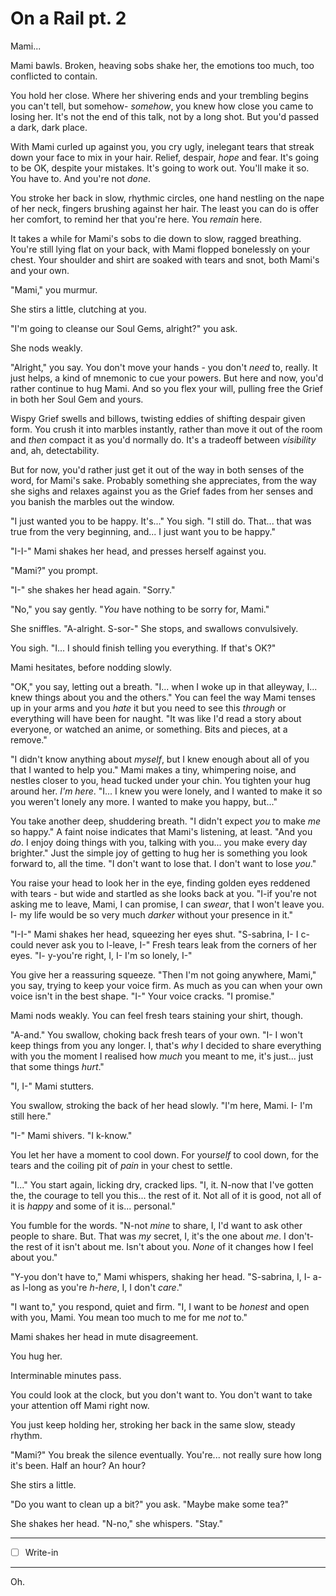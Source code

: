 # On a Rail pt. 2

Mami...

Mami bawls. Broken, heaving sobs shake her, the emotions too much, too conflicted to contain.

You hold her close. Where her shivering ends and your trembling begins you can't tell, but somehow- *somehow*, you knew how close you came to losing her. It's not the end of this talk, not by a long shot. But you'd passed a dark, dark place.

With Mami curled up against you, you cry ugly, inelegant tears that streak down your face to mix in your hair. Relief, despair, *hope* and fear. It's going to be OK, despite your mistakes. It's going to work out. You'll make it so. You have to. And you're not *done*.

You stroke her back in slow, rhythmic circles, one hand nestling on the nape of her neck, fingers brushing against her hair. The least you can do is offer her comfort, to remind her that you're here. You *remain* here.

It takes a while for Mami's sobs to die down to slow, ragged breathing. You're still lying flat on your back, with Mami flopped bonelessly on your chest. Your shoulder and shirt are soaked with tears and snot, both Mami's and your own.

"Mami," you murmur.

She stirs a little, clutching at you.

"I'm going to cleanse our Soul Gems, alright?" you ask.

She nods weakly.

"Alright," you say. You don't move your hands - you don't *need* to, really. It just helps, a kind of mnemonic to cue your powers. But here and now, you'd rather continue to hug Mami. And so you flex your will, pulling free the Grief in both her Soul Gem and yours.

Wispy Grief swells and billows, twisting eddies of shifting despair given form. You crush it into marbles instantly, rather than move it out of the room and *then* compact it as you'd normally do. It's a tradeoff between *visibility* and, ah, detectability.

But for now, you'd rather just get it out of the way in both senses of the word, for Mami's sake. Probably something she appreciates, from the way she sighs and relaxes against you as the Grief fades from her senses and you banish the marbles out the window.

"I just wanted you to be happy. It's..." You sigh. "I still do. That... that was true from the very beginning, and... I just want you to be happy."

"I-I-" Mami shakes her head, and presses herself against you.

"Mami?" you prompt.

"I-" she shakes her head again. "Sorry."

"No," you say gently. "*You* have nothing to be sorry for, Mami."

She sniffles. "A-alright. S-sor-" She stops, and swallows convulsively.

You sigh. "I... I should finish telling you everything. If that's OK?"

Mami hesitates, before nodding slowly.

"OK," you say, letting out a breath. "I... when I woke up in that alleyway, I... knew things about you and the others." You can feel the way Mami tenses up in your arms and you *hate* it but you need to see this *through* or everything will have been for naught. "It was like I'd read a story about everyone, or watched an anime, or something. Bits and pieces, at a remove."

"I didn't know anything about *myself*, but I knew enough about all of you that I wanted to help you." Mami makes a tiny, whimpering noise, and nestles closer to you, head tucked under your chin. You tighten your hug around her. *I'm here*. "I... I knew you were lonely, and I wanted to make it so you weren't lonely any more. I wanted to make you happy, but..."

You take another deep, shuddering breath. "I didn't expect *you* to make *me* so happy." A faint noise indicates that Mami's listening, at least. "And you *do*. I enjoy doing things with you, talking with you... you make every day brighter." Just the simple joy of getting to hug her is something you look forward to, all the time. "I don't want to lose that. I don't want to lose *you*."

You raise your head to look her in the eye, finding golden eyes reddened with tears - but wide and startled as she looks back at you. "I-if you're not asking me to leave, Mami, I can promise, I can *swear*, that I won't leave you. I- my life would be so very much *darker* without your presence in it."

"I-I-" Mami shakes her head, squeezing her eyes shut. "S-sabrina, I- I c-could never ask you to l-leave, I-" Fresh tears leak from the corners of her eyes. "I- y-you're right, I, I- I'm so lonely, I-"

You give her a reassuring squeeze. "Then I'm not going anywhere, Mami," you say, trying to keep your voice firm. As much as you can when your own voice isn't in the best shape. "I-" Your voice cracks. "I promise."

Mami nods weakly. You can feel fresh tears staining your shirt, though.

"A-and." You swallow, choking back fresh tears of your own. "I- I won't keep things from you any longer. I, that's *why* I decided to share everything with you the moment I realised how *much* you meant to me, it's just... just that some things *hurt*."

"I, I-" Mami stutters.

You swallow, stroking the back of her head slowly. "I'm here, Mami. I- I'm still here."

"I-" Mami shivers. "I k-know."

You let her have a moment to cool down. For your*self* to cool down, for the tears and the coiling pit of *pain* in your chest to settle.

"I..." You start again, licking dry, cracked lips. "I, it. N-now that I've gotten the, the courage to tell you this... the rest of it. Not all of it is good, not all of it is *happy* and some of it is... personal."

You fumble for the words. "N-not *mine* to share, I, I'd want to ask other people to share. But. That was *my* secret, I, it's the one about *me*. I don't- the rest of it isn't about me. Isn't about you. *None* of it changes how I feel about you."

"Y-you don't have to," Mami whispers, shaking her head. "S-sabrina, I, I- a-as l-long as you're *h-here*, I, I don't *care*."

"I want to," you respond, quiet and firm. "I, I want to be *honest* and open with you, Mami. You mean too much to me for me *not* to."

Mami shakes her head in mute disagreement.

You hug her.

Interminable minutes pass.

You could look at the clock, but you don't want to. You don't want to take your attention off Mami right now.

You just keep holding her, stroking her back in the same slow, steady rhythm.

"Mami?" You break the silence eventually. You're... not really sure how long it's been. Half an hour? An hour?

She stirs a little.

"Do you want to clean up a bit?" you ask. "Maybe make some tea?"

She shakes her head. "N-no," she whispers. "Stay."

---

- [ ] Write-in

---

Oh.

